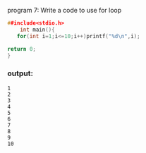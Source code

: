 program 7: Write a code to use for loop
```c
##include<stdio.h>
    int main(){
   for(int i=1;i<=10;i++)printf("%d\n",i);

return 0;
}
```

### output:
```
1
2
3
4
5
6
7
8
9
10
```

